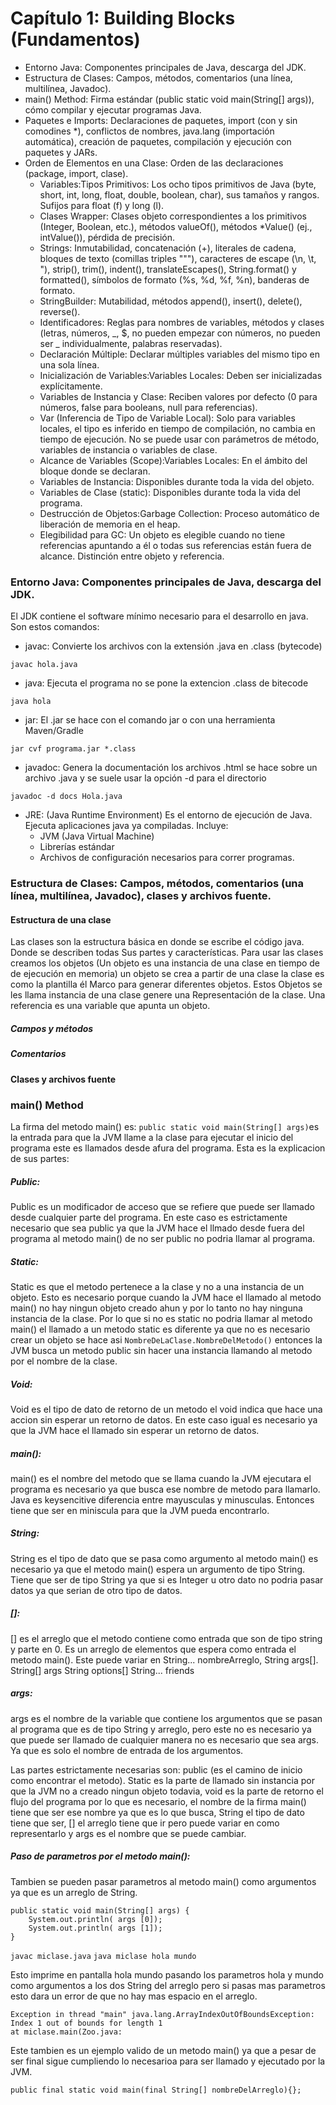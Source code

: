# Capítulo 1: Building Blocks (Fundamentos) #

- Entorno Java: Componentes principales de Java, descarga del JDK.
- Estructura de Clases: Campos, métodos, comentarios (una línea, multilínea, Javadoc).
- main() Method: Firma estándar (public static void main(String[] args)), cómo compilar y ejecutar programas Java.
- Paquetes e Imports: Declaraciones de paquetes, import (con y sin comodines *), conflictos de nombres, java.lang 
  (importación automática), creación de paquetes, compilación y ejecución con paquetes y JARs.
- Orden de Elementos en una Clase: Orden de las declaraciones (package, import, clase).
    - Variables:Tipos Primitivos: Los ocho tipos primitivos de Java (byte, short, int, long, float, double, boolean, 
      char), sus tamaños y rangos. Sufijos para float (f) y long (l).
    - Clases Wrapper: Clases objeto correspondientes a los primitivos (Integer, Boolean, etc.), métodos valueOf(), 
      métodos *Value() (ej., intValue()), pérdida de precisión.
    - Strings: Inmutabilidad, concatenación (+), literales de cadena, bloques de texto (comillas triples """), 
      caracteres de escape (\n, \t, \"), strip(), trim(), indent(), translateEscapes(), String.format() y formatted(), 
      símbolos de formato (%s, %d, %f, %n), banderas de formato.
    - StringBuilder: Mutabilidad, métodos append(), insert(), delete(), reverse().
    - Identificadores: Reglas para nombres de variables, métodos y clases (letras, números, _, $, no pueden empezar con 
      números, no pueden ser _ individualmente, palabras reservadas). 
    - Declaración Múltiple: Declarar múltiples variables del mismo tipo en una sola línea.
    - Inicialización de Variables:Variables Locales: Deben ser inicializadas explícitamente.
    - Variables de Instancia y Clase: Reciben valores por defecto (0 para números, false para booleans, null para 
      referencias).
    - Var (Inferencia de Tipo de Variable Local): Solo para variables locales, el tipo es inferido en tiempo de 
      compilación, no cambia en tiempo de ejecución. No se puede usar con parámetros de método, variables de instancia 
      o variables de clase.
    - Alcance de Variables (Scope):Variables Locales: En el ámbito del bloque donde se declaran.
    - Variables de Instancia: Disponibles durante toda la vida del objeto.
    - Variables de Clase (static): Disponibles durante toda la vida del programa.
    - Destrucción de Objetos:Garbage Collection: Proceso automático de liberación de memoria en el heap.
    - Elegibilidad para GC: Un objeto es elegible cuando no tiene referencias apuntando a él o todas sus referencias 
      están fuera de alcance. Distinción entre objeto y referencia.


### Entorno Java: Componentes principales de Java, descarga del JDK. ###

El JDK contiene el software mínimo necesario para el desarrollo en java. Son estos comandos:

 - javac: Convierte los archivos con la extensión .java en .class (bytecode)
 ``` 
javac hola.java
 ```
 - java: Ejecuta el programa no se pone la extencion .class de bitecode
```
java hola
```
 - jar: El .jar se hace con el comando jar o con una herramienta Maven/Gradle
```
jar cvf programa.jar *.class
```
 - javadoc: Genera la documentación los archivos .html se hace sobre un archivo .java y se suele usar la opción -d para 
el directorio
```
javadoc -d docs Hola.java
```
 - JRE: (Java Runtime Environment) Es el entorno de ejecución de Java. Ejecuta aplicaciones java ya compiladas. Incluye:
   - JVM (Java Virtual Machine)
   - Librerías estándar
   - Archivos de configuración necesarios para correr programas.

### Estructura de Clases: Campos, métodos, comentarios (una línea, multilínea, Javadoc), clases y archivos fuente. ###

#### Estructura de una clase ####
Las clases son la estructura básica en donde se escribe el código java. Donde se describen todas
Sus partes y características.
Para usar las clases creamos los objetos (Un objeto es una instancia de una clase en tiempo de
de ejecución en memoria) un objeto se crea a partir de una clase la clase es como la plantilla él
Marco para generar diferentes objetos. Estos Objetos se les llama instancia de una clase genere una
Representación de la clase. Una referencia es una variable que apunta un objeto.

##### Campos y métodos #####

##### Comentarios #####

#### Clases y archivos fuente ####


### main() Method ###

La firma del metodo main() es: ```public static void main(String[] args)```es la entrada para que la JVM llame a la 
clase para ejecutar el inicio del programa este es llamados desde afura del programa.
Esta es la explicacion de sus 
partes:

##### Public: #####
Public es un modificador de acceso que se refiere que puede ser llamado desde cualquier parte del programa. En este caso
es estrictamente necesario que sea public ya que la JVM hace el llmado desde fuera del programa al metodo main() de no 
ser public no podria llamar al programa.

##### Static: #####
Static es que el metodo pertenece a la clase y no a una instancia de un objeto. Esto es necesario porque cuando la JVM 
hace el llamado al metodo main() no hay ningun objeto creado ahun y por lo tanto no hay ninguna instancia de la clase.
Por lo que si no es static no podria llamar al metodo main() el llamado a un metodo static es diferente ya que no es 
necesario crear un objeto se hace asi  ```NombreDeLaClase.NombreDelMetodo()``` entonces la JVM busca un metodo public
sin hacer una instancia llamando al metodo por el nombre de la clase.

##### Void: #####
Void es el tipo de dato de retorno de un metodo el void indica que hace una accion sin esperar un retorno de datos.
En este caso igual es necesario ya que la JVM hace el llamado sin esperar un retorno de datos.

##### main(): #####
main() es el nombre del metodo que se llama cuando la JVM ejecutara el programa es necesario ya que busca ese nombre de
metodo para llamarlo. Java es keysencitive diferencia entre mayusculas y minusculas. Entonces tiene que ser en miniscula
para que la JVM pueda encontrarlo.

##### String: #####
String es el tipo de dato que se pasa como argumento al metodo main() es necesario ya que el metodo main() espera un
argumento de tipo String. Tiene que ser de tipo String ya que si es Integer u otro dato no podria pasar datos ya que
serian de otro tipo de datos.

##### []: #####
[] es el arreglo que el metodo contiene como entrada que son de tipo string y parte en 0. Es un arreglo de elementos que
espera como entrada el metodo main(). Este puede variar en String... nombreArreglo, String args[].
String[] args
String options[]
String... friends

##### args: #####
args es el nombre de la variable que contiene los argumentos que se pasan al programa que es de tipo String y arreglo,
pero este no es necesario ya que puede ser llamado de cualquier manera no es necesario que sea args. Ya que es solo
el nombre de entrada de los argumentos.

Las partes estrictamente necesarias son: public (es el camino de inicio como encontrar el metodo). Static es la parte de
llamado sin instancia por que la JVM no a creado ningun objeto todavia, void es la parte de retorno el flujo del programa
por lo que es necesario, el nombre de la firma main() tiene que ser ese nombre ya que es lo que busca, String el tipo de 
dato tiene que ser, [] el arreglo tiene que ir pero puede variar en como representarlo y args es el nombre que se puede 
cambiar.

##### Paso de parametros por el metodo main(): #####
Tambien se pueden pasar parametros al metodo main() como argumentos ya que es un arreglo de String.

```
public static void main(String[] args) {
    System.out.println( args [0]);
    System.out.println( args [1]);
}
```

``` javac miclase.java ```
``` java miclase hola mundo ```

Esto imprime en pantalla hola mundo pasando los parametros hola y mundo como argumentos a los dos String del arreglo pero
si pasas mas parametros esto dara un error de que no hay mas espacio en el arreglo.

```
Exception in thread "main" java.lang.ArrayIndexOutOfBoundsException:
Index 1 out of bounds for length 1
at miclase.main(Zoo.java:
```
Este tambien es un ejemplo valido de un metodo main() ya que a pesar de ser final sigue cumpliendo lo necesarioa para ser
llamado y ejecutado por la JVM.

``` 
public final static void main(final String[] nombreDelArreglo){};
```
